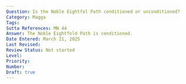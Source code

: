 ```yaml
---
Question: Is the Noble Eightfol Path conditioned or unconditioned?
Category: Magga
Tags:
Sutta References: MN 44
Answer: The Noble Eightfold Path is conditioned.
Date Entered: March 21, 2025
Last Revised:
Review Status: Not started
Level: 
Priority: 
Number: 
Draft: true
---
```

